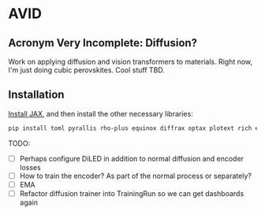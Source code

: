# AVID

## Acronym Very Incomplete: Diffusion?

Work on applying diffusion and vision transformers to materials. Right now, I'm
just doing cubic perovskites. Cool stuff TBD.

## Installation

[Install JAX](https://jax.readthedocs.io/en/latest/installation.html), and then
install the other necessary libraries:

```bash
pip install toml pyrallis rho-plus equinox diffrax optax plotext rich einops pandas plotly matplotlib seaborn pymatgen tfp-nightly[jax] textual textual-dev textual-plotext flax orbax beartype humanize clu pyarrow
```

TODO:

- [ ] Perhaps configure DiLED in addition to normal diffusion and encoder losses
- [ ] How to train the encoder? As part of the normal process or separately?
- [ ] EMA
- [ ] Refactor diffusion trainer into TrainingRun so we can get dashboards again
